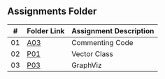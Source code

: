 ##  Assignments Folder

|   #   | Folder Link | Assignment Description |
| :---: | ----------- | ---------------------- |
|01| [A03](https://github.com/srocka0716/2143-OOP-Rocka/tree/main/Assignments/A03)         |Commenting Code|
|02| [P01](https://github.com/srocka0716/2143-OOP-Rocka/tree/main/Assignments/P01)         |Vector Class|
|03| [P03](https://github.com/srocka0716/2143-OOP-Rocka/tree/main/Assignments/P03)         |GraphViz|
